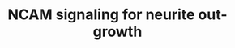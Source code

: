 ---
annotations:
- type: Pathway Ontology
  value: signaling pathway
- type: Pathway Ontology
  value: signaling pathway pertinent to the brain and nervous system
authors:
- MaintBot
- ReactomeTeam
- Anwesha
- Ryanmiller
description: 'The neural cell adhesion molecule, NCAM, is a member of the immunoglobulin
  (Ig) superfamily and is involved in a variety of cellular processes of importance
  for the formation and maintenance of the nervous system. The role of NCAM in neural
  differentiation and synaptic plasticity is presumed to depend on the modulation
  of intracellular signal transduction cascades. NCAM based signaling complexes can
  initiate downstream intracellular signals by at least two mechanisms: (1) activation
  of FGFR and (2) formation of intracellular signaling complexes by direct interaction
  with cytoplasmic interaction partners such as Fyn and FAK. Tyrosine kinases Fyn
  and FAK interact with NCAM and undergo phosphorylation and this transiently activates
  the MAPK, ERK 1 and 2, cAMP response element binding protein (CREB) and transcription
  factors ELK and NFkB. CREB activates transcription of genes which are important
  for axonal growth, survival, and synaptic plasticity in neurons.<br><br>NCAM1 mediated
  intracellular signal transduction is represented in the figure below. The Ig domains
  in NCAM1 are represented in orange ovals and Fn domains in green squares. The tyrosine
  residues susceptible to phosphorylation are represented in red circles and their
  positions are numbered. Phosphorylation is represented by red arrows and dephosphorylation
  by yellow. Ig, Immunoglobulin domain; Fn, Fibronectin domain; Fyn, Proto-oncogene
  tyrosine-protein kinase Fyn; FAK, focal adhesion kinase; RPTPalpha, Receptor-type
  tyrosine-protein phosphatase; Grb2, Growth factor receptor-bound protein 2; SOS,
  Son of sevenless homolog; Raf, RAF proto-oncogene serine/threonine-protein kinase;
  MEK, MAPK and ERK kinase; ERK, Extracellular signal-regulated kinase; MSK1, Mitogen
  and stress activated protein kinase 1; CREB, Cyclic AMP-responsive element-binding
  protein; CRE, cAMP response elements.  View original pathway at [http://www.reactome.org/PathwayBrowser/#DIAGRAM=375165
  Reactome].'
last-edited: 2021-01-25
organisms:
- Homo sapiens
redirect_from:
- /index.php/Pathway:WP1866
- /instance/WP1866
schema-jsonld:
- '@context': https://schema.org/
  '@id': https://wikipathways.github.io/pathways/WP1866.html
  '@type': Dataset
  creator:
    '@type': Organization
    name: WikiPathways
  description: 'The neural cell adhesion molecule, NCAM, is a member of the immunoglobulin
    (Ig) superfamily and is involved in a variety of cellular processes of importance
    for the formation and maintenance of the nervous system. The role of NCAM in neural
    differentiation and synaptic plasticity is presumed to depend on the modulation
    of intracellular signal transduction cascades. NCAM based signaling complexes
    can initiate downstream intracellular signals by at least two mechanisms: (1)
    activation of FGFR and (2) formation of intracellular signaling complexes by direct
    interaction with cytoplasmic interaction partners such as Fyn and FAK. Tyrosine
    kinases Fyn and FAK interact with NCAM and undergo phosphorylation and this transiently
    activates the MAPK, ERK 1 and 2, cAMP response element binding protein (CREB)
    and transcription factors ELK and NFkB. CREB activates transcription of genes
    which are important for axonal growth, survival, and synaptic plasticity in neurons.<br><br>NCAM1
    mediated intracellular signal transduction is represented in the figure below.
    The Ig domains in NCAM1 are represented in orange ovals and Fn domains in green
    squares. The tyrosine residues susceptible to phosphorylation are represented
    in red circles and their positions are numbered. Phosphorylation is represented
    by red arrows and dephosphorylation by yellow. Ig, Immunoglobulin domain; Fn,
    Fibronectin domain; Fyn, Proto-oncogene tyrosine-protein kinase Fyn; FAK, focal
    adhesion kinase; RPTPalpha, Receptor-type tyrosine-protein phosphatase; Grb2,
    Growth factor receptor-bound protein 2; SOS, Son of sevenless homolog; Raf, RAF
    proto-oncogene serine/threonine-protein kinase; MEK, MAPK and ERK kinase; ERK,
    Extracellular signal-regulated kinase; MSK1, Mitogen and stress activated protein
    kinase 1; CREB, Cyclic AMP-responsive element-binding protein; CRE, cAMP response
    elements.  View original pathway at [http://www.reactome.org/PathwayBrowser/#DIAGRAM=375165
    Reactome].'
  keywords:
  - SOS1
  - PTK2
  - RPS6KA5
  - NCAM1
  - p21 RAS:GDP
  - 'COL9A1 '
  - 'SPTBN4 '
  - '3x4Hyp-GalHyl-COL6A2 '
  - 'Collagen V '
  - p-S133-CREB1
  - NCAM-1:Collagen
  - '3x4Hyp-COL6A2 '
  - NCAN
  - '5Hyl-COL6A2 '
  - 'NCAM1 '
  - '3x4Hyp-3Hyp-GlcGalHyl-COL6A1 '
  - 'ST8SIA4 '
  - 'SPTBN2 '
  - 'SPTA1 '
  - Fyn:NCAM1:RPTP-alpha
  - 'Collagen type II fibril '
  - pFyn-Y420
  - 'GlcGalHyl-COL6A1 '
  - NCAM1:FGFR-1
  - 'L-type VDCC '
  - NCAM1:pFyn
  - '5Hyl-COL6A1 '
  - 'p-T202,Y204-MAPK3 '
  - PTPRA
  - VDCC
  - NCAM-1:Agrin
  - SRC-1
  - PRNP
  - T- and L-type VDCC
  - 'p-T185,Y187-MAPK1 '
  - Grb2:pFAK bound to
  - 'SPTB '
  - Grb2:Sos:pFAK bound
  - 'GalHyl-COL6A2 '
  - to NCAM1:pFyn
  - FGFR1c homodimer
  - 'S-Farn-Me-2xPalmS HRAS '
  - 'PTPRA '
  - 'Type IV collagen '
  - 'S-Farn-Me KRAS4B '
  - 'Collagen alpha-6(VI) chains '
  - 'GalHyl-COL6A1 '
  - '3x4Hyp-3Hyp-COL6A2 '
  - 'Polysialic acid '
  - GFRalpha
  - 'GTP '
  - '3x4Hyp-COL6A1 '
  - GRB2-1
  - 'AGRN(30-2045) '
  - NCAM1:GFRalpha-1:GDNF
  - '3x4Hyp-5Hyl-COL6A2 '
  - complex
  - ADP
  - 'S-Farn-Me-PalmS KRAS4A '
  - SPTA:SPTB
  - 'PSPN '
  - 'Collagen alpha-5(VI) chains '
  - polysialyltransferases
  - 'ATP '
  - trans-homotetramer
  - 'SPTAN1 '
  - '3x4Hyp-5Hyl-COL6A1 '
  - 'p-Y397-PTK2 '
  - Collagens
  - '3x4Hyp-3Hyp-5Hyl-COL6A2 '
  - NCAM-1:Neurocan
  - '6xN-linked glycan core-NCAM1 '
  - AGRN(30-2045)
  - alpha
  - 'SPTBN5 '
  - 'GDP '
  - 'COL9A3 '
  - '3x4Hyp-GlcGalHyl-COL6A2 '
  - p-S212,S360,S376,T581-RPS6KA5
  - Polysialylated NCAM
  - '3x4Hyp-GalHyl-COL6A1 '
  - 'COL9A2 '
  - (GFLs)
  - CNTN2
  - 'GFRA2 '
  - NCAM1:T- and L-type
  - Polysialic acid
  - p-Y531-FYN
  - 'p-Y531-FYN '
  - '3x4Hyp-3Hyp-GalHyl-COL6A1 '
  - 'p-Y420-FYN '
  - NCAM1-Contactin-2
  - 'GRB2-1 '
  - 'COL6A2 '
  - 'FGFR1c '
  - Fyn
  - ATP
  - protein
  - '3x4Hyp-3Hyp-5Hyl-COL6A1 '
  - Pi
  - CREB1
  - '3x4Hyp-GlcGalHyl-COL6A1 '
  - 'SPTBN1 '
  - NCAM1:NCAM1
  - 'T-type VDCC '
  - 'CNTN2 '
  - phosphorylated FAK
  - '3x4Hyp-3Hyp-GalHyl-COL6A2 '
  - NCAM-1:Major prion
  - GDNF family ligands
  - 'Collagen type III fibril '
  - pFAK (391) bound to
  - RAF/MAP kinase
  - 'GDNF '
  - 'GFRA1 '
  - 'FYN '
  - 'NRTN '
  - 'COL6A1 '
  - 'p-6Y-PTK2 '
  - '3x4Hyp-3Hyp-COL6A1 '
  - p21 RAS:GTP
  - 'NCAN '
  - GDP
  - 'SOS1 '
  - 'GFRA4 '
  - '3x4Hyp-3Hyp-GlcGalHyl-COL6A2 '
  - 'GlcGalHyl-COL6A2 '
  - NCAM-1:ATP
  - 6xN-linked glycan
  - 'ARTN '
  - NCAM1:GFRalpha-1
  - NCAM1 cis-homodimer
  - 2-8
  - GTP
  - bound to NCAM:pFyn
  - core-NCAM1
  - cascade
  - p-T,Y MAPK dimers
  - 'S-Farn-Me PalmS NRAS '
  - 'ST8SIA2 '
  - 'Collagen alpha-3(VI) chains '
  - Multiple
  - 'PRNP '
  - NCAM1 complexed with
  license: CC0
  name: NCAM signaling for neurite out-growth
seo: CreativeWork
title: NCAM signaling for neurite out-growth
wpid: WP1866
---